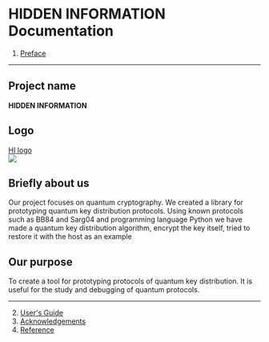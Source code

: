 # HIDDEN INFORMATION Documentation

1. [Preface](preface.md)
***

## Project name
**HIDDEN INFORMATION**

## Logo
[HI logo](https://github.com/DQE-Polytech-University/HI/blob/master/img/coding-hidden-inf.jpg "HI logo")\
![](/img/coding-hidden-inf.jpg)

## Briefly about us
Our project focuses on quantum cryptography. We created a library for  prototyping quantum key distribution protocols. Using known protocols such as BB84 and Sarg04 and programming language Python we have made a quantum key distribution algorithm, encrypt the key itself, tried to restore it with the host as an example

## Our purpose
To create a tool for prototyping protocols of quantum key distribution. It is useful for the study and debugging of quantum protocols.

***

2. [User's Guide](guide.md)
3. [Acknowledgements](thanks.md)
4. [Reference](ref.md)
